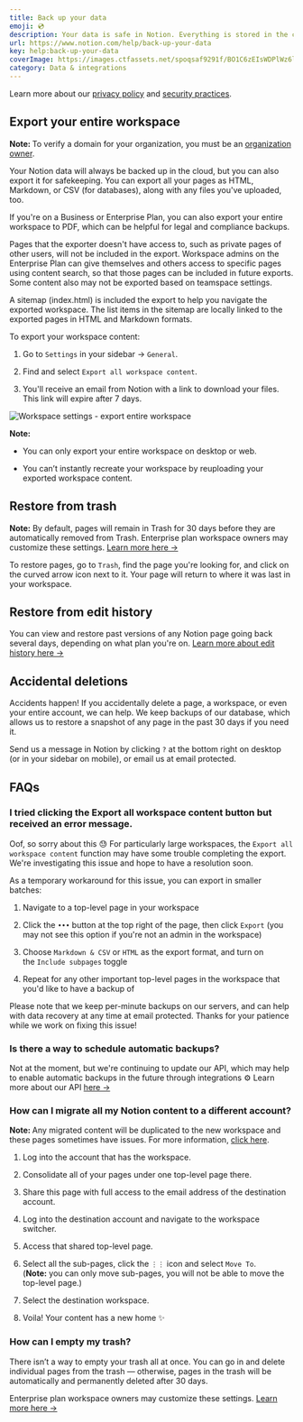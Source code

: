 ```yaml
---
title: Back up your data
emoji: 💿
description: Your data is safe in Notion. Everything is stored in the cloud, and we keep per-minute backups of your page content on our server. That said, your data belongs to you, so we've made it easy to create your own backups and keep your information portable 💿
url: https://www.notion.com/help/back-up-your-data
key: help:back-up-your-data
coverImage: https://images.ctfassets.net/spoqsaf9291f/BO1C6zEIsWDPlWz6l6cfz/1ee39d1e040f6d10fa3c34ba512c7200/Back_up_your_data_-_hero.png
category: Data & integrations
---
```


Learn more about our [privacy policy](https://www.notion.com/Terms-and-Privacy-28ffdd083dc3473e9c2da6ec011b58ac) and [security practices](https://www.notion.com/help/security-and-privacy).

## Export your entire workspace

**Note:&#x20;**&#x54;o verify a domain for your organization, you must be an [organization owner](https://www.notion.com/help/organization-level-controls).

Your Notion data will always be backed up in the cloud, but you can also export it for safekeeping. You can export all your pages as HTML, Markdown, or CSV (for databases), along with any files you've uploaded, too.

If you're on a Business or Enterprise Plan, you can also export your entire workspace to PDF, which can be helpful for legal and compliance backups.

Pages that the exporter doesn't have access to, such as private pages of other users, will not be included in the export. Workspace admins on the Enterprise Plan can give themselves and others access to specific pages using content search, so that those pages can be included in future exports. Some content also may not be exported based on teamspace settings.

A sitemap (index.html) is included the export to help you navigate the exported workspace. The list items in the sitemap are locally linked to the exported pages in HTML and Markdown formats.

To export your workspace content:

1. Go to `Settings` in your sidebar → `General`.

2. Find and select `Export all workspace content`.

3. You'll receive an email from Notion with a link to download your files. This link will expire after 7 days.

![Workspace settings - export entire workspace](https://images.ctfassets.net/spoqsaf9291f/4EOhumITFLvM41wzZTCaUr/d22c5a493dba41ee279722e37b2ebc6b/export_all_workspace_content.png)

**Note:**

* You can only export your entire workspace on desktop or web.

* You can’t instantly recreate your workspace by reuploading your exported workspace content.

## Restore from trash

**Note:** By default, pages will remain in Trash for 30 days before they are automatically removed from Trash. Enterprise plan workspace owners may customize these settings. [Learn more here →](https://www.notion.com/help/custom-data-retention-settings)

To restore pages, go to `Trash`, find the page you're looking for, and click on the curved arrow icon next to it. Your page will return to where it was last in your workspace.

## Restore from edit history

You can view and restore past versions of any Notion page going back several days, depending on what plan you're on. [Learn more about edit history here →](https://www.notion.com/help/duplicate-delete-and-restore-content)

## Accidental deletions

Accidents happen! If you accidentally delete a page, a workspace, or even your entire account, we can help. We keep backups of our database, which allows us to restore a snapshot of any page in the past 30 days if you need it.

Send us a message in Notion by clicking `?` at the bottom right on desktop (or in your sidebar on mobile), or email us at email protected.


## FAQs

### I tried clicking the Export all workspace content button but received an error message.

Oof, so sorry about this 😓 For particularly large workspaces, the `Export all workspace content` function may have some trouble completing the export. We're investigating this issue and hope to have a resolution soon.

As a temporary workaround for this issue, you can export in smaller batches:

1. Navigate to a top-level page in your workspace

2. Click the `•••` button at the top right of the page, then click `Export` (you may not see this option if you're not an admin in the workspace)

3. Choose `Markdown & CSV` or `HTML` as the export format, and turn on the `Include subpages` toggle

4. Repeat for any other important top-level pages in the workspace that you'd like to have a backup of

Please note that we keep per-minute backups on our servers, and can help with data recovery at any time at email protected. Thanks for your patience while we work on fixing this issue!


### Is there a way to schedule automatic backups?

Not at the moment, but we're continuing to update our API, which may help to enable automatic backups in the future through integrations ⚙️ Learn more about our API [here →](https://developers.notion.com/)


### How can I migrate all my Notion content to a different account?

**Note:&#x20;**&#x41;ny migrated content will be duplicated to the new workspace and these pages sometimes have issues. For more information, [click here](https://www.notion.com/help/transfer-content-to-another-account).

1. Log into the account that has the workspace.

2. Consolidate all of your pages under one top-level page there.

3. Share this page with full access to the email address of the destination account.

4. Log into the destination account and navigate to the workspace switcher.

5. Access that shared top-level page.

6. Select all the sub-pages, click the `⋮⋮` icon and select `Move To`. (**Note:** you can only move sub-pages, you will not be able to move the top-level page.)

7. Select the destination workspace.

8. Voila! Your content has a new home ✨


### How can I empty my trash?

There isn’t a way to empty your trash all at once. You can go in and delete individual pages from the trash — otherwise, pages in the trash will be automatically and permanently deleted after 30 days.

Enterprise plan workspace owners may customize these settings. [Learn more here →](https://www.notion.com/help/custom-data-retention-settings)

